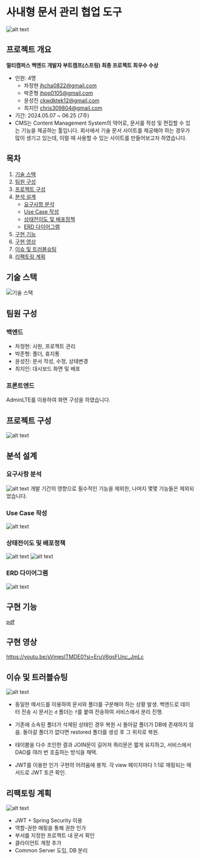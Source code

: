 # 사내형 문서 관리 협업 도구

![alt text](<Readme Assets/title.png>)

## 프로젝트 개요

**멀티캠퍼스 백엔드 개발자 부트캠프(스프링) 최종 프로젝트 최우수 수상**

- 인원: 4명
    - 차정현 jhcha0822@gmail.com
    - 박준형 jhpp0105@gmail.com
    - 윤성진 ckwdktek12@gmail.com
    - 최지인 chris309804@gmail.com
- 기간: 2024.05.07 ~ 06.25 (7주)
- CMS는 Content Management System의 약어로, 문서를 작성 및 편집할 수 있는 기능을 제공하는 툴입니다. 회사에서 기술 문서 사이트를 제공해야 하는 경우가 많이 생기고 있는데, 이럴 때 사용할 수 있는 사이트를 만들어보고자 하였습니다.

## 목차

1. [기술 스택](#기술-스택)
2. [팀원 구성](#팀원-구성)
3. [프로젝트 구성](#프로젝트-구성)
4. [분석 설계](#분석-설계)
    - [요구사항 분석](#요구사항-분석)
    - [Use Case 작성](#use-case-작성)
    - [상태전이도 및 배포정책](#상태전이도-및-배포정책)
    - [ERD 다이어그램](#erd-다이어그램)
5. [구현 기능](#구현-기능)
6. [구현 영상](#구현-영상)
7. [이슈 및 트러블슈팅](#이슈-및-트러블슈팅)
8. [리팩토링 계획](#리팩토링-계획)

## 기술 스택

![기술 스택](<Readme Assets/기술 스택.png>) 

## 팀원 구성

### 백엔드
- 차정현: 사원, 프로젝트 관리
- 박준형: 폴더, 휴지통
- 윤성진: 문서 작성, 수정, 상태변경
- 최지인: 대시보드 화면 및 배포

### 프론트엔드
AdminLTE를 이용하여 화면 구성을 하였습니다.

## 프로젝트 구성

![alt text](<Readme Assets/프로젝트 구성.png>)

## 분석 설계

### 요구사항 분석
![alt text](<Readme Assets/요구사항 분석.png>)
개발 기간의 영향으로 필수적인 기능을 제외한, 나머지 몇몇 기능들은 제외되었습니다.

### Use Case 작성
![alt text](<Readme Assets/Use Case.png>)

### 상태전이도 및 배포정책
![alt text](<Readme Assets/상태전이도(문서).png>)
![alt text](<Readme Assets/배포정책.png>)

### ERD 다이어그램

![alt text](<Readme Assets/ERD(white).png>)

## 구현 기능

[pdf](<Readme Assets/구현 기능.pdf>)

## 구현 영상

https://youtu.be/sVmesITMDE0?si=EruV6gsFUnc_JmLc

## 이슈 및 트러블슈팅

![alt text](image.png)

- 동일한 메서드를 이용하여 문서와 폴더를 구분해야 하는 상황 발생. 백엔드로 데이터 전송 시 문서는 `d` 폴더는 `f`를 붙여 전송하여 서비스에서 분리 진행.

- 기존에 소속된 폴더가 삭제된 상태인 경우 복원 시 돌아갈 폴더가 DB에 존재하지 않음. 돌아갈 폴더가 없다면 restored 폴더를 생성 후 그 위치로 복원.

- 테이블을 다수 조인한 결과 JOIN문이 길어져 쿼리문은 짧게 유지하고, 서비스에서 DAO를 여러 번 호출하는 방식을 채택.

- JWT를 이용한 인가 구현의 어려움에 봉착. 각 view 페이지마다 1:1로 매핑되는 메서드로 JWT 토큰 확인.

## 리팩토링 계획

![alt text](<Readme Assets/리팩토링 계획.png>)

- JWT + Spring Security 이용
- 역할-권한 매핑을 통해 권한 인가
- 부서를 지정한 프로젝트 내 문서 확인
- 클라이언트 계정 추가
- Common Server 도입, DB 분리
